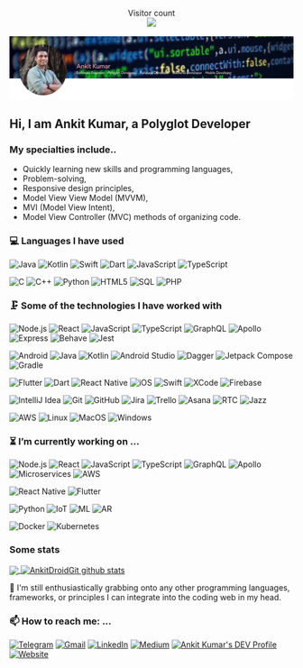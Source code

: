 
<p align="center"> 
  Visitor count<br>
  <img src="https://profile-counter.glitch.me/AnkitDroidGit/count.svg" />
</p>

![](https://raw.githubusercontent.com/AnkitDroidGit/AnkitDroidGit/master/dp.png)

## Hi, I am Ankit Kumar, a Polyglot Developer

### My specialties include..
- Quickly learning new skills and programming languages,
- Problem-solving,
- Responsive design principles,
- Model View View Model (MVVM),
- MVI (Model View Intent),
- Model View Controller (MVC) methods of organizing code.


### 💻 Languages I have used

![Java](https://img.shields.io/badge/-Java-333333?style=flat&logo=java)
![Kotlin](https://img.shields.io/badge/-kotlin-333333?style=flat&logo=kotlin)
![Swift](https://img.shields.io/badge/-Swift-333333?style=flat&logo=swift)
![Dart](https://img.shields.io/badge/-Dart-333333?style=flat&logo=dart)
![JavaScript](https://img.shields.io/badge/-JavaScript-333333?style=flat&logo=javascript)
![TypeScript](https://img.shields.io/badge/-TypeScript-333333?style=flat&logo=typescript)


![C](https://img.shields.io/badge/-C-333333?style=flat&logo=c)
![C++](https://img.shields.io/badge/-C++-333333?style=flat&logo=c%2B%2B)
![Python](https://img.shields.io/badge/-Python-333333?style=flat&logo=python)
![HTML5](https://img.shields.io/badge/-HTML5-333333?style=flat&logo=html5)
![SQL](https://img.shields.io/badge/-SQL-333333?style=flat&logo=postgresql)
![PHP](https://img.shields.io/badge/-PHP-333333?style=flat&logo=php)


### 🗜 Some of the technologies I have worked with
![Node.js](https://img.shields.io/badge/-Node.js-333333?style=flat&logo=node.js&logoColor=339933)
![React](https://img.shields.io/badge/-React-333333?style=flat&logo=React&logoColor=61DAFB)
![JavaScript](https://img.shields.io/badge/-JavaScript-333333?style=flat&logo=javascript)
![TypeScript](https://img.shields.io/badge/-TypeScript-333333?style=flat&logo=typescript)
![GraphQL](https://img.shields.io/badge/-Graphql-333333?style=flat&logo=graphql)
![Apollo](http://img.shields.io/badge/-Apollo-333333?style=flat&logo=graphql)
![Express](http://img.shields.io/badge/-Expressjs-333333?style=flat&logo=javascript)
![Behave](http://img.shields.io/badge/-Behave-333333?style=flat&logo=python)
![Jest](http://img.shields.io/badge/-Jest-333333?style=flat&logo=jest)

![Android](http://img.shields.io/badge/-Android-333333?style=flat&logo=android)
![Java](https://img.shields.io/badge/-Java-333333?style=flat&logo=java)
![Kotlin](https://img.shields.io/badge/-kotlin-333333?style=flat&logo=kotlin)
![Android Studio](http://img.shields.io/badge/-Android%20Studio-333333?style=flat&logo=android-studio)
![Dagger](http://img.shields.io/badge/-dagger-333333?style=flat&logo=android)
![Jetpack Compose](http://img.shields.io/badge/-Jetpack%20Compose-333333?style=flat&logo=android)
![Gradle](http://img.shields.io/badge/-Gradle-333333?style=flat&logo=gradle)

![Flutter](http://img.shields.io/badge/-Flutter-333333?style=flat&logo=flutter)
![Dart](https://img.shields.io/badge/-Dart-333333?style=flat&logo=dart)
![React Native](http://img.shields.io/badge/-React%20Native-333333?style=flat&logo=react)
![iOS](http://img.shields.io/badge/-iOS-333333?style=flat&logo=apple)
![Swift](https://img.shields.io/badge/-Swift-333333?style=flat&logo=swift)
![XCode](https://img.shields.io/badge/-XCode-333333?style=flat&logo=XCode&logoColor=1575F9)
![Firebase](http://img.shields.io/badge/-Firebase-333333?style=flat&logo=firebase)

![IntelliJ Idea](http://img.shields.io/badge/-IntelliJ-333333?style=flat&logo=jetbrains)
![Git](https://img.shields.io/badge/-Git-333333?style=flat&logo=git&logoColor=F05032)
![GitHub](https://img.shields.io/badge/-GitHub-333333?style=flat&logo=github&logoColor=FFFFFF)
![Jira](https://img.shields.io/badge/-Jira-333333?style=flat&logo=jira-software&logoColor=white&logoColor=0052CC)
![Trello](http://img.shields.io/badge/-Trello-333333?style=flat&logo=trello)
![Asana](http://img.shields.io/badge/-Asana-333333?style=flat&logo=asana)
![RTC](http://img.shields.io/badge/-RTC-333333?style=flat&logo=ibm)
![Jazz](http://img.shields.io/badge/-Jazz-333333?style=flat&logo=ibm)

![AWS](http://img.shields.io/badge/-AWS-333333?style=flat&logo=amazon)
![Linux](https://img.shields.io/badge/-Linux-333333?style=flat&logo=linux&logoColor=FCC624)
![MacOS](http://img.shields.io/badge/-Mac%20OS-333333?style=flat&logo=apple)
![Windows](http://img.shields.io/badge/-Windows-333333?style=flat&logo=windows)


### ⏳ I’m currently working on ...

![Node.js](https://img.shields.io/badge/-Node.js-333333?style=flat&logo=node.js&logoColor=339933)
![React](https://img.shields.io/badge/-React-333333?style=flat&logo=React&logoColor=61DAFB)
![JavaScript](https://img.shields.io/badge/-JavaScript-333333?style=flat&logo=javascript)
![TypeScript](https://img.shields.io/badge/-TypeScript-333333?style=flat&logo=typescript)
![GraphQL](https://img.shields.io/badge/-Graphql-333333?style=flat&logo=graphql)
![Apollo](http://img.shields.io/badge/-Apollo-333333?style=flat&logo=graphql)
![Microservices](http://img.shields.io/badge/-Microservices-333333?style=flat&logo=microservices)
![AWS](http://img.shields.io/badge/-AWS-333333?style=flat&logo=amazon)

![React Native](http://img.shields.io/badge/-React%20Native-333333?style=flat&logo=react)
![Flutter](http://img.shields.io/badge/-Flutter-333333?style=flat&logo=flutter)

![Python](https://img.shields.io/badge/-Python-333333?style=flat&logo=python)
![IoT](http://img.shields.io/badge/-IoT-333333?style=flat&logo=iot)
![ML](http://img.shields.io/badge/-Machine%20Learning-333333?style=flat&logo=machine-learning)
![AR](http://img.shields.io/badge/-Augumented%20Reality-333333?style=flat&logo=ar)

![Docker](http://img.shields.io/badge/-Docekr-333333?style=flat&logo=docker)
![Kubernetes](http://img.shields.io/badge/-Kubernetes-333333?style=flat&logo=kubernetes)


### Some stats

<a href="https://github.com/anuraghazra/github-readme-stats">
  <img align="center" src="https://github-readme-stats.vercel.app/api/top-langs/?username=AnkitDroidGit&layout=compact&theme=onedark&hide=html,css" />
</a>
<a href="https://github.com/anuraghazra/github-readme-stats">
  <img align="center" src="https://github-readme-stats.vercel.app/api?username=AnkitDroidGit&show_icons=true&theme=onedark&line_height=27" alt="AnkitDroidGit github stats" />
</a>



 🔭 I'm still enthusiastically grabbing onto any other programming languages, frameworks, or principles I can integrate into the coding web in my head. 

### 📫 How to reach me: ...

[![Telegram](https://img.shields.io/badge/-TELEGRAM-2CA5E0?style=for-the-badge&logo=telegram&logoColor=white)](https://t.me/AnkKumar)
[![Gmail](https://img.shields.io/badge/-GMAIL-D14836?style=for-the-badge&logo=gmail&logoColor=white)](mailto:dev.ankit.kkumar@gmail.com)
[![LinkedIn](https://img.shields.io/badge/-LINKEDIN-0077B5?style=for-the-badge&logo=linkedin&logoColor=white)](https://www.linkedin.com/in/kumarankitkumar/)
[![Medium](https://img.shields.io/badge/-Medium-000000?style=for-the-badge&logo=medium&logoColor=white)](https://medium.com/@ankitdeveloper)
<a href="https://dev.to/ankitkumar">
  <img src="https://d2fltix0v2e0sb.cloudfront.net/dev-badge.svg" alt="Ankit Kumar's DEV Profile" height="30" width="30">
</a>
[![Website](https://img.shields.io/badge/-Website-000000?style=for-the-badge&logo=react&logoColor=white)](https://ankitdroidgit.github.io/)
